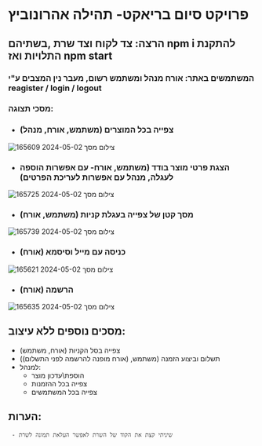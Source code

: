 # פרויקט סיום בריאקט- תהילה אהרונוביץ

## הרצה: צד לקוח וצד שרת ,בשתיהם npm i להתקנת התלויות ואז npm start

### המשתמשים באתר: אורח מנהל ומשתמש רשום, מעבר נין המצבים ע"י reagister / login / logout

### מסכי תצוגה:
- ### צפייה בכל המוצרים (משתמש, אורח, מנהל)
![צילום מסך 2024-05-02 165609](https://github.com/TehilaTheStudent/react-final-project/assets/146730488/6f11b8e8-1e33-4b7b-a62f-d8dea45a8384)
- ### הצגת פרטי מוצר בודד (משתמש, אורח- עם אפשרות הוספה לעגלה, מנהל עם אפשרות לעריכת הפרטים)
![צילום מסך 2024-05-02 165725](https://github.com/TehilaTheStudent/react-final-project/assets/146730488/a268fdcd-5f8a-4110-8f67-f59b10591d1b)
- ### מסך קטן של צפייה בעגלת קניות (משתמש, אורח)
![צילום מסך 2024-05-02 165739](https://github.com/TehilaTheStudent/react-final-project/assets/146730488/46a83018-6e95-4b68-beb4-93b6cfa672b1)
- ### כניסה עם מייל וסיסמא (אורח)
![צילום מסך 2024-05-02 165621](https://github.com/TehilaTheStudent/react-final-project/assets/146730488/b831cedd-5f15-4570-bac3-7d1037d60ddd)
- ### הרשמה (אורח)
![צילום מסך 2024-05-02 165635](https://github.com/TehilaTheStudent/react-final-project/assets/146730488/751d2053-0c7a-4201-9e76-5c212271dcd4)

## מסכים נוספים ללא עיצוב:
- צפייה בסל הקניות (אורח, משתמש)
- תשלום וביצוע הזמנה (משתמש, (אורח מופנה להרשמה לפני התשלום))
- למנהל:
   - הוספת\עדכון מוצר
   - צפייה בכל ההזמנות
   - צפייה בכל המשתמשים
## הערות:
     - שיניתי קצת את הקוד של השרת לאפשר העלאת תמונה לשרת
